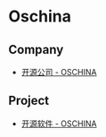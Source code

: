 # Oschina

## Company

- [开源公司 - OSCHINA](https://www.oschina.net/company)

## Project

- [开源软件 - OSCHINA](https://www.oschina.net/project)
